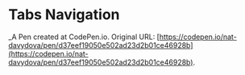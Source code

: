 # Tabs Navigation
 _A Pen created at CodePen.io. Original URL: [https://codepen.io/nat-davydova/pen/d37eef19050e502ad23d2b01ce46928b](https://codepen.io/nat-davydova/pen/d37eef19050e502ad23d2b01ce46928b).

 